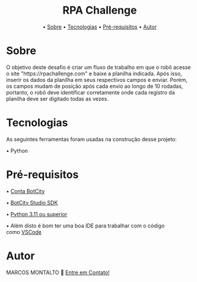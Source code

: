 <h1 align ="center"> RPA Challenge </h1>

<p align="center"> •
<a href="#sobre">Sobre</a> •
<a href="#tecnologias">Tecnologias</a> •
<a href="#pré-requisitos">Pré-requisitos</a> •
<a href="#autor">Autor</a>
</p>

# Sobre 
<p> 
O objetivo deste desafio é criar um fluxo de trabalho em que o robô acesse o site "https://rpachallenge.com" e baixe a planilha indicada. 
Após isso, inserir os dados da planilha em seus respectivos campos e enviar.
Porém, os campos mudam de posição após cada envio ao longo de 10 rodadas, portanto, 
o robô deve identificar corretamente onde cada registro da planilha deve ser digitado todas as vezes.
</p>

# Tecnologias

<p> As seguintes ferramentas foram usadas na construção desse projeto:</p>
<p>• Python</p>

# Pré-requisitos

<p>• <a href="https://developers.botcity.dev/login">Conta BotCity </a></p>
<p>• <a href="https://documentation.botcity.dev/pt/getting-started/botcity-studio-sdk/">BotCity Studio SDK </a></p>
<p>• <a href="https://documentation.botcity.dev/pt/tutorials/python-automations/web/">Python 3.11 ou superior </a></p>
<p>• Além disto é bom ter uma boa IDE para trabalhar com o código como <a href="https://code.visualstudio.com">VSCode </a></p>


# Autor
<p> MARCOS MONTALTO 👋 <a href="https://www.linkedin.com/in/marcos-montalto/"> Entre em Contato!</a> </p>
